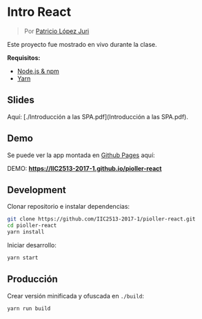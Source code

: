 # Intro React

> Por [Patricio López Juri](https://lopezjuri.com)

Este proyecto fue mostrado en vivo durante la clase.

**Requisitos:**
* [Node.js & npm](https://nodejs.org/en/)
* [Yarn](https://github.com/yarnpkg/yarn)

## Slides

Aquí: [./Introducción a las SPA.pdf](Introducción a las SPA.pdf).

## Demo

Se puede ver la app montada en [Github Pages](https://pages.github.com/) aquí:

DEMO: **https://IIC2513-2017-1.github.io/pioller-react**

## Development

Clonar repositorio e instalar dependencias:

```sh
git clone https://github.com/IIC2513-2017-1/pioller-react.git
cd pioller-react
yarn install
```

Iniciar desarrollo:

```sh
yarn start
```

## Producción

Crear versión minificada y ofuscada en `./build`:
```sh
yarn run build
```
